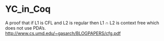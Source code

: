 # YC_in_Coq

A proof that if L1 is CFL and L2 is regular then L1 ∩ L2 is context free which does not use PDA’s.
http://www.cs.umd.edu/~gasarch/BLOGPAPERS/cfg.pdf
